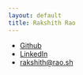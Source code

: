```yaml
---
layout: default
title: Rakshith Rao
---
```


 - [Github](https://github.com/rr-on-gh)
 - [LinkedIn](https://www.linkedin.com/in/rakshithrao/)
 - [rakshith@rao.sh](mailto:rakshith@rao.sh)
